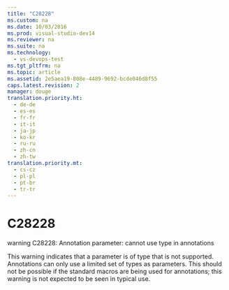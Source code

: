 ```yaml
---
title: "C28228"
ms.custom: na
ms.date: 10/03/2016
ms.prod: visual-studio-dev14
ms.reviewer: na
ms.suite: na
ms.technology: 
  - vs-devops-test
ms.tgt_pltfrm: na
ms.topic: article
ms.assetid: 2e5aea19-808e-4489-9692-bcde046d8f55
caps.latest.revision: 2
manager: douge
translation.priority.ht: 
  - de-de
  - es-es
  - fr-fr
  - it-it
  - ja-jp
  - ko-kr
  - ru-ru
  - zh-cn
  - zh-tw
translation.priority.mt: 
  - cs-cz
  - pl-pl
  - pt-br
  - tr-tr
---
```

# C28228
warning C28228: Annotation parameter: cannot use type in annotations  
  
 This warning indicates that a parameter is of type that is not supported. Annotations can only use a limited set of types as parameters. This should not be possible if the standard macros are being used for annotations; this warning is not expected to be seen in typical use.